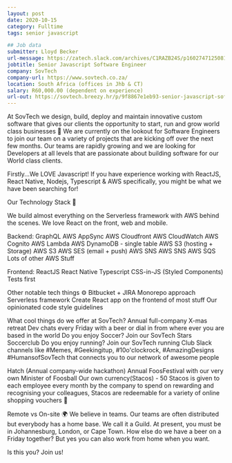 ```yaml
---
layout: post
date: 2020-10-15
category: Fulltime
tags: senior javascript

## Job data
submitter: Lloyd Becker
url-message: https://zatech.slack.com/archives/C1RAZB24S/p1602747125081500
jobtitle: Senior Javascript Software Engineer
company: SovTech
company-url: https://www.sovtech.co.za/
location: South Africa (offices in Jhb & CT)
salary: R60,000.00 (dependent on experience)
url-out: https://sovtech.breezy.hr/p/9f8867e1eb93-senior-javascript-software-engineer
---
```


At SovTech we design, build, deploy and maintain innovative custom software that gives our clients the opportunity to start, run and grow world class businesses :rocket: We are currently on the lookout for Software Engineers to join our team on a variety of projects that are kicking off over the next few months. Our teams are rapidly growing and we are looking for Developers at all levels that are passionate about building software for our World class clients.

Firstly...We LOVE Javascript! If you have experience working with ReactJS, React Native, Nodejs, Typescript & AWS specifically, you might be what we have been searching for!

Our Technology Stack :hamburger:

We build almost everything on the Serverless framework with AWS behind the scenes. We love React on the front, web and mobile.

Backend:
GraphQL
AWS AppSync
AWS Cloudfront
AWS CloudWatch
AWS Cognito
AWS Lambda
AWS DynamoDB - single table
AWS S3 (hosting + Storage)
AWS S3
AWS SES (email + push)
AWS SNS
AWS SNS
AWS SQS
Lots of other AWS Stuff

Frontend:
ReactJS
React Native
Typescript
CSS-in-JS (Styled Components)
Tests first

Other notable tech things :gear:
Bitbucket + JIRA
Monorepo approach
Serverless framework
Create React app on the frontend of most stuff
Our opinionated code style guidelines

What cool things do we offer at SovTech?
Annual full-company X-mas retreat
Dev chats every Friday with a beer or dial in from where ever you are based in the world
Do you enjoy Soccer? Join our SovTech Stars Soccerclub
Do you enjoy running? Join our SovTech running Club
Slack channels like #Memes, #Geekingitup, #10o'clockrock, #AmazingDesigns #HumansofSovTech that connects you to our network of awesome people

Hatch (Annual company-wide hackathon)
Annual FoosFestival with our very own Minister of Foosball
Our own currency(Stacos) - 50 Stacos is given to each employee every month by the company to spend on rewarding and recognising your colleagues, Stacos are redeemable for a variety of online shopping vouchers :money_mouth_face:

Remote vs On-site :earth_africa:
We believe in teams. Our teams are often distributed but everybody has a home base. We call it a Guild. At present, you must be in Johannesburg, London, or Cape Town. How else do we have a beer on a Friday together? But yes you can also work from home when you want.

Is this you? Join us!
